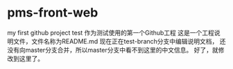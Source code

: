 # pms-front-web
my first github project test
作为测试使用的第一个Github工程
这是一个工程说明文件，文件名称为README.md
现在正在test-branch分支中编辑说明文档，
还没有向master分支合并，所以master分支中看不到这里的中文信息。
好了，就修改到这里了。
